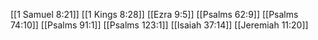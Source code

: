 [[1 Samuel 8:21]]
[[1 Kings 8:28]]
[[Ezra 9:5]]
[[Psalms 62:9]]
[[Psalms 74:10]]
[[Psalms 91:1]]
[[Psalms 123:1]]
[[Isaiah 37:14]]
[[Jeremiah 11:20]]
